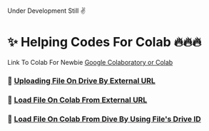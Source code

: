 Under Development Still ✌

# ✨ Helping Codes For Colab 🔥🔥🔥

Link To Colab For Newbie
[Google Colaboratory or Colab](https://research.google.com/colaboratory/)

### 🧿 [Uploading File On Drive By External URL](https://colab.research.google.com/drive/1TmWlUmeGtU3IQGA4WujbYFlkByChKBfF?usp=sharing)
### 🧿 [Load File On Colab From External URL](https://colab.research.google.com/drive/1y7lMe6j7mx_m9bBwrvgOuKCHNVCuOPgc?usp=sharing)
### 🧿 [Load File On Colab From Dive By Using File's Drive ID](https://colab.research.google.com/drive/1MHPPZRpZDsnoR7ABoOiNcIR7rlW3ZA-C?usp=sharing)
